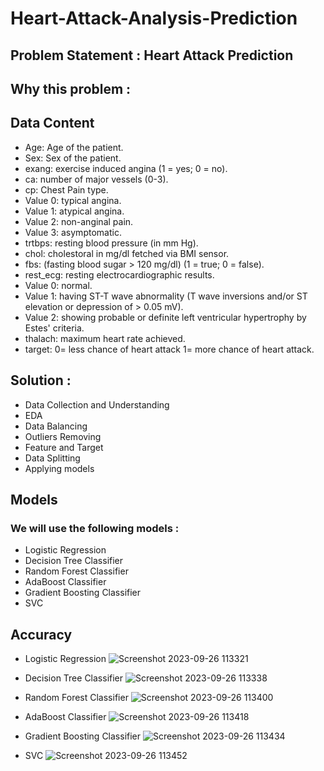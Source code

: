 # Heart-Attack-Analysis-Prediction
## Problem Statement : Heart Attack Prediction
## Why this problem : 



## Data Content
* Age: Age of the patient.
* Sex: Sex of the patient.
* exang: exercise induced angina (1 = yes; 0 = no).
* ca: number of major vessels (0-3).
* cp: Chest Pain type.
* Value 0: typical angina.
* Value 1: atypical angina.
* Value 2: non-anginal pain.
* Value 3: asymptomatic.
* trtbps: resting blood pressure (in mm Hg).
* chol: cholestoral in mg/dl fetched via BMI sensor.
* fbs: (fasting blood sugar > 120 mg/dl) (1 = true; 0 = false).
* rest_ecg: resting electrocardiographic results.
* Value 0: normal.
* Value 1: having ST-T wave abnormality (T wave inversions and/or ST elevation or depression of > 0.05 mV).
* Value 2: showing probable or definite left ventricular hypertrophy by Estes' criteria.
* thalach: maximum heart rate achieved.
* target: 0= less chance of heart attack 1= more chance of heart attack.

## Solution :
* Data Collection and Understanding
* EDA
* Data Balancing
* Outliers Removing
* Feature and Target
* Data Splitting
* Applying models

## Models
### We will use the following models :
* Logistic Regression
* Decision Tree Classifier
* Random Forest Classifier
* AdaBoost Classifier
* Gradient Boosting Classifier
* SVC

## Accuracy
* Logistic Regression
![Screenshot 2023-09-26 113321](https://github.com/RAUL1217/Heart-Attack-Prediction-Analysis/assets/142076300/72ecd2f2-717e-4c40-9ab8-e62e034f098e)

* Decision Tree Classifier
![Screenshot 2023-09-26 113338](https://github.com/RAUL1217/Heart-Attack-Prediction-Analysis/assets/142076300/dc5498b5-39fb-4102-b257-d237d2739a06)

* Random Forest Classifier
![Screenshot 2023-09-26 113400](https://github.com/RAUL1217/Heart-Attack-Prediction-Analysis/assets/142076300/ae760401-2c66-4fee-b71d-e634706c12ce)

* AdaBoost Classifier
![Screenshot 2023-09-26 113418](https://github.com/RAUL1217/Heart-Attack-Prediction-Analysis/assets/142076300/defb6caa-a9c3-410a-8d8b-77b92a2c5fb3)

* Gradient Boosting Classifier
![Screenshot 2023-09-26 113434](https://github.com/RAUL1217/Heart-Attack-Prediction-Analysis/assets/142076300/2363dd47-dc3e-4a03-abea-31814eb5c1f0)

* SVC
![Screenshot 2023-09-26 113452](https://github.com/RAUL1217/Heart-Attack-Prediction-Analysis/assets/142076300/aba18ae5-953e-4be3-aecc-f51d5da9a26b)






